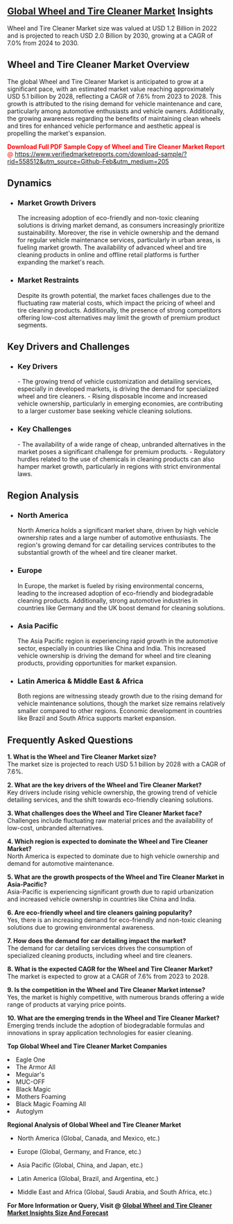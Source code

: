 <h2><a href="https://www.verifiedmarketreports.com/download-sample/?rid=558512&amp;utm_source=Github&amp;utm_medium=205" target="_blank">Global Wheel and Tire Cleaner Market</a> Insights</h2><p>Wheel and Tire Cleaner Market size was valued at USD 1.2 Billion in 2022 and is projected to reach USD 2.0 Billion by 2030, growing at a CAGR of 7.0% from 2024 to 2030.</p><p><h2>Wheel and Tire Cleaner Market Overview</h2> <p>The global Wheel and Tire Cleaner Market is anticipated to grow at a significant pace, with an estimated market value reaching approximately USD 5.1 billion by 2028, reflecting a CAGR of 7.6% from 2023 to 2028. This growth is attributed to the rising demand for vehicle maintenance and care, particularly among automotive enthusiasts and vehicle owners. Additionally, the growing awareness regarding the benefits of maintaining clean wheels and tires for enhanced vehicle performance and aesthetic appeal is propelling the market's expansion.</p> <p><p><span class=""><span style="color: #ff0000;"><strong>Download Full PDF Sample Copy of Wheel and Tire Cleaner Market Report</strong> @ </span><a href="https://www.verifiedmarketreports.com/download-sample/?rid=558512&amp;utm_source=Github-Feb&amp;utm_medium=205" target="_blank">https://www.verifiedmarketreports.com/download-sample/?rid=558512&amp;utm_source=Github-Feb&amp;utm_medium=205</a></span></p></p> <h2>Dynamics</h2> <ul> <li><h3>Market Growth Drivers</h3> The increasing adoption of eco-friendly and non-toxic cleaning solutions is driving market demand, as consumers increasingly prioritize sustainability. Moreover, the rise in vehicle ownership and the demand for regular vehicle maintenance services, particularly in urban areas, is fueling market growth. The availability of advanced wheel and tire cleaning products in online and offline retail platforms is further expanding the market's reach. </li> <li><h3>Market Restraints</h3> Despite its growth potential, the market faces challenges due to the fluctuating raw material costs, which impact the pricing of wheel and tire cleaning products. Additionally, the presence of strong competitors offering low-cost alternatives may limit the growth of premium product segments. </li> </ul> <h2>Key Drivers and Challenges</h2> <ul> <li><h3>Key Drivers</h3> - The growing trend of vehicle customization and detailing services, especially in developed markets, is driving the demand for specialized wheel and tire cleaners. - Rising disposable income and increased vehicle ownership, particularly in emerging economies, are contributing to a larger customer base seeking vehicle cleaning solutions. </li> <li><h3>Key Challenges</h3> - The availability of a wide range of cheap, unbranded alternatives in the market poses a significant challenge for premium products. - Regulatory hurdles related to the use of chemicals in cleaning products can also hamper market growth, particularly in regions with strict environmental laws. </li> </ul> <h2>Region Analysis</h2> <ul> <li><h3>North America</h3> North America holds a significant market share, driven by high vehicle ownership rates and a large number of automotive enthusiasts. The region's growing demand for car detailing services contributes to the substantial growth of the wheel and tire cleaner market. </li> <li><h3>Europe</h3> In Europe, the market is fueled by rising environmental concerns, leading to the increased adoption of eco-friendly and biodegradable cleaning products. Additionally, strong automotive industries in countries like Germany and the UK boost demand for cleaning solutions. </li> <li><h3>Asia Pacific</h3> The Asia Pacific region is experiencing rapid growth in the automotive sector, especially in countries like China and India. This increased vehicle ownership is driving the demand for wheel and tire cleaning products, providing opportunities for market expansion. </li> <li><h3>Latin America & Middle East & Africa</h3> Both regions are witnessing steady growth due to the rising demand for vehicle maintenance solutions, though the market size remains relatively smaller compared to other regions. Economic development in countries like Brazil and South Africa supports market expansion. </li> </ul> <h2>Frequently Asked Questions</h2> <p><b>1. What is the Wheel and Tire Cleaner Market size?</b><br> The market size is projected to reach USD 5.1 billion by 2028 with a CAGR of 7.6%. </p> <p><b>2. What are the key drivers of the Wheel and Tire Cleaner Market?</b><br> Key drivers include rising vehicle ownership, the growing trend of vehicle detailing services, and the shift towards eco-friendly cleaning solutions. </p> <p><b>3. What challenges does the Wheel and Tire Cleaner Market face?</b><br> Challenges include fluctuating raw material prices and the availability of low-cost, unbranded alternatives. </p> <p><b>4. Which region is expected to dominate the Wheel and Tire Cleaner Market?</b><br> North America is expected to dominate due to high vehicle ownership and demand for automotive maintenance. </p> <p><b>5. What are the growth prospects of the Wheel and Tire Cleaner Market in Asia-Pacific?</b><br> Asia-Pacific is experiencing significant growth due to rapid urbanization and increased vehicle ownership in countries like China and India. </p> <p><b>6. Are eco-friendly wheel and tire cleaners gaining popularity?</b><br> Yes, there is an increasing demand for eco-friendly and non-toxic cleaning solutions due to growing environmental awareness. </p> <p><b>7. How does the demand for car detailing impact the market?</b><br> The demand for car detailing services drives the consumption of specialized cleaning products, including wheel and tire cleaners. </p> <p><b>8. What is the expected CAGR for the Wheel and Tire Cleaner Market?</b><br> The market is expected to grow at a CAGR of 7.6% from 2023 to 2028. </p> <p><b>9. Is the competition in the Wheel and Tire Cleaner Market intense?</b><br> Yes, the market is highly competitive, with numerous brands offering a wide range of products at varying price points. </p> <p><b>10. What are the emerging trends in the Wheel and Tire Cleaner Market?</b><br> Emerging trends include the adoption of biodegradable formulas and innovations in spray application technologies for easier cleaning. </p> </p><p><strong>Top Global Wheel and Tire Cleaner Market Companies</strong></p><div data-test-id=""><p><li>Eagle One</li><li> The Armor All</li><li> Meguiar's</li><li> MUC-OFF</li><li> Black Magic</li><li> Mothers Foaming</li><li> Black Magic Foaming All</li><li> Autoglym</li></p><div><strong>Regional Analysis of&nbsp;Global Wheel and Tire Cleaner Market</strong></div><ul><li dir="ltr"><p dir="ltr">North America&nbsp;(Global, Canada, and Mexico, etc.)</p></li><li dir="ltr"><p dir="ltr">Europe (Global, Germany, and France, etc.)</p></li><li dir="ltr"><p dir="ltr">Asia Pacific&nbsp;(Global, China, and Japan, etc.)</p></li><li dir="ltr"><p dir="ltr">Latin America&nbsp;(Global, Brazil, and Argentina, etc.)</p></li><li dir="ltr">Middle East and Africa&nbsp;(Global, Saudi Arabia, and South Africa, etc.)</li></ul><p><strong>For More Information or Query, Visit @&nbsp;</strong><strong><a href="https://www.verifiedmarketreports.com/product/wheel-and-tire-cleaner-market-size-and-forecast/?utm_source=Github&amp;utm_medium=205" target="_blank">Global Wheel and Tire Cleaner Market Insights Size And Forecast</a></strong></p></div>
